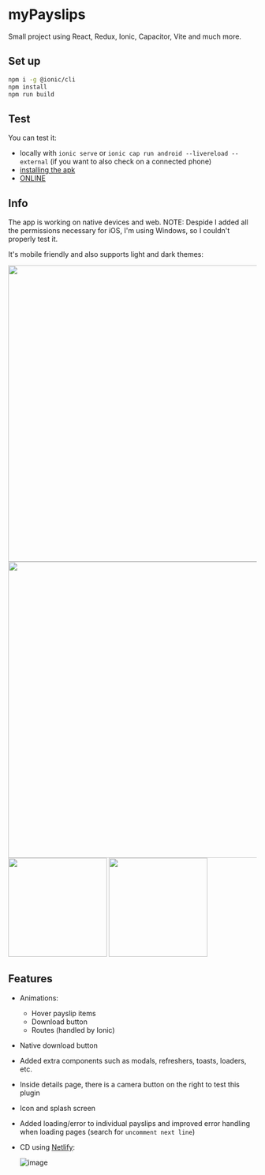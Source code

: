 # myPayslips

Small project using React, Redux, Ionic, Capacitor, Vite and much more.

## Set up

```bash
npm i -g @ionic/cli
npm install
npm run build
```

## Test

You can test it:

- locally with `ionic serve` or `ionic cap run android --livereload --external` (if you want to also check on a connected phone)
- [installing the apk](https://github.com/erperejildo/myPayslips/blob/main/app-debug.apk)
- [ONLINE](https://main--mypayslips.netlify.app)

## Info

The app is working on native devices and web.
NOTE: Despide I added all the permissions necessary for iOS, I'm using Windows, so I couldn't properly test it.

It's mobile friendly and also supports light and dark themes:

<img src="https://github.com/erperejildo/myPayslips/assets/5629919/9257dab7-47a0-41cf-90b8-f8d8b721e75a" width="600">

<img src="https://github.com/erperejildo/myPayslips/assets/5629919/a568338a-1e1e-4939-ab8c-7be3739341f4" width="600">

<img src="https://github.com/erperejildo/myPayslips/assets/5629919/9719fbd3-cf9d-4cb4-9398-051f01749767" width="200">

<img src="https://github.com/erperejildo/myPayslips/assets/5629919/f5c0caa3-d9c1-4676-b50a-785a54a8475f" width="200">

## Features

- Animations:
  - Hover payslip items
  - Download button
  - Routes (handled by Ionic)
- Native download button
- Added extra components such as modals, refreshers, toasts, loaders, etc.
- Inside details page, there is a camera button on the right to test this plugin
- Icon and splash screen
- Added loading/error to individual payslips and improved error handling when loading pages (search for `uncomment next line`)
- CD using [Netlify](https://www.netlify.com):

  ![image](https://github.com/erperejildo/myPayslips/assets/5629919/72857c08-1ccf-4cb7-a974-48599158c8ba)
